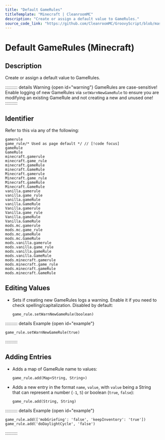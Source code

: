 ```yaml
---
title: "Default GameRules"
titleTemplate: "Minecraft | CleanroomMC"
description: "Create or assign a default value to GameRules."
source_code_link: "https://github.com/CleanroomMC/GroovyScript/blob/master/src/main/java/com/cleanroommc/groovyscript/compat/vanilla/GameRule.java"
---
```


# Default GameRules (Minecraft)

## Description

Create or assign a default value to GameRules.

:::::::::: details Warning {open id="warning"}
GameRules are case-sensitive! Enable logging of new GameRules via `setWarnNewGameRule` to ensure you are modifying an existing GameRule and not creating a new and unused one!
::::::::::

## Identifier

Refer to this via any of the following:

```groovy:no-line-numbers {2}
gamerule
game_rule/* Used as page default */ // [!code focus]
gameRule
GameRule
minecraft.gamerule
minecraft.game_rule
minecraft.gameRule
minecraft.GameRule
Minecraft.gamerule
Minecraft.game_rule
Minecraft.gameRule
Minecraft.GameRule
vanilla.gamerule
vanilla.game_rule
vanilla.gameRule
vanilla.GameRule
Vanilla.gamerule
Vanilla.game_rule
Vanilla.gameRule
Vanilla.GameRule
mods.mc.gamerule
mods.mc.game_rule
mods.mc.gameRule
mods.mc.GameRule
mods.vanilla.gamerule
mods.vanilla.game_rule
mods.vanilla.gameRule
mods.vanilla.GameRule
mods.minecraft.gamerule
mods.minecraft.game_rule
mods.minecraft.gameRule
mods.minecraft.GameRule
```


## Editing Values

- Sets if creating new GameRules logs a warning. Enable it if you need to check spelling/capitalization. Disabled by default:

    ```groovy:no-line-numbers
    game_rule.setWarnNewGameRule(boolean)
    ```

:::::::::: details Example {open id="example"}
```groovy:no-line-numbers
game_rule.setWarnNewGameRule(true)
```

::::::::::

## Adding Entries

- Adds a map of GameRule name to values:

    ```groovy:no-line-numbers
    game_rule.add(Map<String, String>)
    ```

- Adds a new entry in the format `name`, `value`, with `value` being a String that can represent a number (`-1`, `5`) or boolean (`true`, `false`):

    ```groovy:no-line-numbers
    game_rule.add(String, String)
    ```

:::::::::: details Example {open id="example"}
```groovy:no-line-numbers
game_rule.add(['mobGriefing': 'false', 'keepInventory': 'true'])
game_rule.add('doDaylightCycle', 'false')
```

::::::::::
